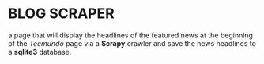 # BLOG SCRAPER
a page that will display the headlines of the featured news at the beginning of the *Tecmundo* page via a __Scrapy__ crawler and save the news headlines to a __sqlite3__ database.
